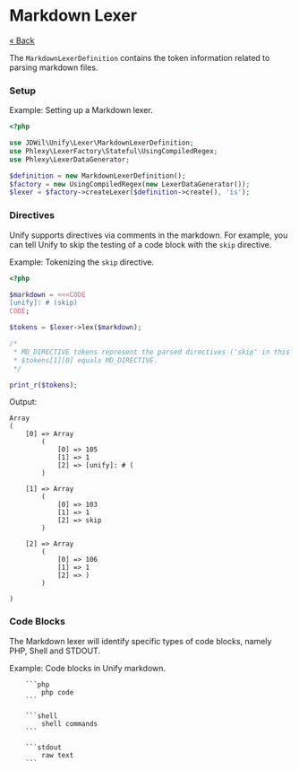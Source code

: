 # Markdown Lexer

[&laquo; Back](../unify.md)

The `MarkdownLexerDefinition` contains the token information related to parsing
markdown files.

### Setup

Example: Setting up a Markdown lexer.

[unify]: # (setup, skip)

```php
<?php

use JDWil\Unify\Lexer\MarkdownLexerDefinition;
use Phlexy\LexerFactory\Stateful\UsingCompiledRegex;
use Phlexy\LexerDataGenerator;

$definition = new MarkdownLexerDefinition();
$factory = new UsingCompiledRegex(new LexerDataGenerator());
$lexer = $factory->createLexer($definition->create(), 'is');
```

### Directives

Unify supports directives via comments in the markdown. For example, you can tell Unify
to skip the testing of a code block with the `skip` directive.

Example: Tokenizing the `skip` directive.

```php
<?php

$markdown = <<<CODE
[unify]: # (skip)
CODE;

$tokens = $lexer->lex($markdown);

/*
 * MD_DIRECTIVE tokens represent the parsed directives ('skip' in this example).
 * $tokens[1][0] equals MD_DIRECTIVE.
 */

print_r($tokens);
```

Output:

```stdout
Array
(
    [0] => Array
        (
            [0] => 105
            [1] => 1
            [2] => [unify]: # (
        )

    [1] => Array
        (
            [0] => 103
            [1] => 1
            [2] => skip
        )

    [2] => Array
        (
            [0] => 106
            [1] => 1
            [2] => )
        )

)
```

### Code Blocks

The Markdown lexer will identify specific types of code blocks, namely PHP, Shell and 
STDOUT.

Example: Code blocks in Unify markdown.

```
    ```php
        php code
    ```
    
    ```shell
        shell commands
    ```
    
    ```stdout
        raw text
    ```
```
